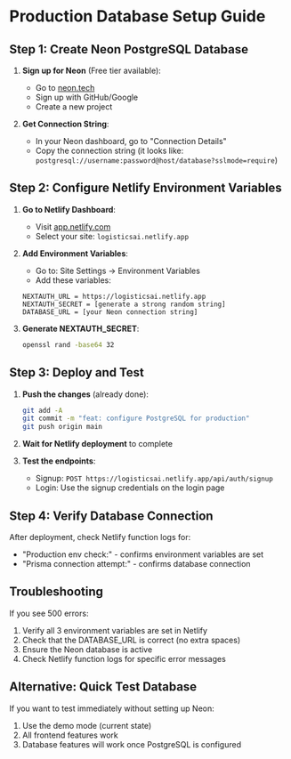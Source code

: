 # Production Database Setup Guide

## Step 1: Create Neon PostgreSQL Database

1. **Sign up for Neon** (Free tier available):
   - Go to [neon.tech](https://neon.tech)
   - Sign up with GitHub/Google
   - Create a new project

2. **Get Connection String**:
   - In your Neon dashboard, go to "Connection Details"
   - Copy the connection string (it looks like: `postgresql://username:password@host/database?sslmode=require`)

## Step 2: Configure Netlify Environment Variables

1. **Go to Netlify Dashboard**:
   - Visit [app.netlify.com](https://app.netlify.com)
   - Select your site: `logisticsai.netlify.app`

2. **Add Environment Variables**:
   - Go to: Site Settings → Environment Variables
   - Add these variables:

   ```
   NEXTAUTH_URL = https://logisticsai.netlify.app
   NEXTAUTH_SECRET = [generate a strong random string]
   DATABASE_URL = [your Neon connection string]
   ```

3. **Generate NEXTAUTH_SECRET**:
   ```bash
   openssl rand -base64 32
   ```

## Step 3: Deploy and Test

1. **Push the changes** (already done):
   ```bash
   git add -A
   git commit -m "feat: configure PostgreSQL for production"
   git push origin main
   ```

2. **Wait for Netlify deployment** to complete

3. **Test the endpoints**:
   - Signup: `POST https://logisticsai.netlify.app/api/auth/signup`
   - Login: Use the signup credentials on the login page

## Step 4: Verify Database Connection

After deployment, check Netlify function logs for:
- "Production env check:" - confirms environment variables are set
- "Prisma connection attempt:" - confirms database connection

## Troubleshooting

If you see 500 errors:
1. Verify all 3 environment variables are set in Netlify
2. Check that the DATABASE_URL is correct (no extra spaces)
3. Ensure the Neon database is active
4. Check Netlify function logs for specific error messages

## Alternative: Quick Test Database

If you want to test immediately without setting up Neon:
1. Use the demo mode (current state)
2. All frontend features work
3. Database features will work once PostgreSQL is configured
